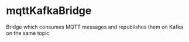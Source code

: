 mqttKafkaBridge
===============

Bridge which consumes MQTT messages and republishes them on Kafka on the same topic
